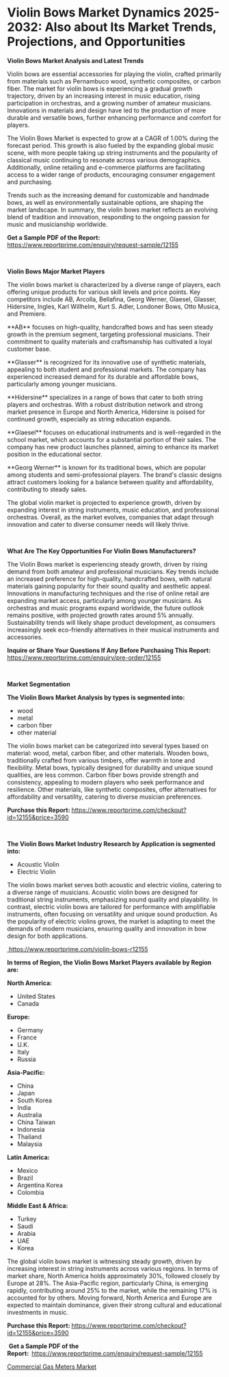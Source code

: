 <p><h1>Violin Bows Market Dynamics 2025-2032: Also about Its Market Trends, Projections, and Opportunities</h1></p><p><strong>Violin Bows Market Analysis and Latest Trends</strong></p>
<p><p>Violin bows are essential accessories for playing the violin, crafted primarily from materials such as Pernambuco wood, synthetic composites, or carbon fiber. The market for violin bows is experiencing a gradual growth trajectory, driven by an increasing interest in music education, rising participation in orchestras, and a growing number of amateur musicians. Innovations in materials and design have led to the production of more durable and versatile bows, further enhancing performance and comfort for players.</p><p>The Violin Bows Market is expected to grow at a CAGR of 1.00% during the forecast period. This growth is also fueled by the expanding global music scene, with more people taking up string instruments and the popularity of classical music continuing to resonate across various demographics. Additionally, online retailing and e-commerce platforms are facilitating access to a wider range of products, encouraging consumer engagement and purchasing.</p><p>Trends such as the increasing demand for customizable and handmade bows, as well as environmentally sustainable options, are shaping the market landscape. In summary, the violin bows market reflects an evolving blend of tradition and innovation, responding to the ongoing passion for music and musicianship worldwide.</p></p>
<p><strong>Get a Sample PDF of the Report:&nbsp;</strong> <a href="https://www.reportprime.com/enquiry/request-sample/12155?utm_campaign=3515&utm_medium=2&utm_source=Github&utm_content=ia&utm_term=18032025&utm_id=violin-bows">https://www.reportprime.com/enquiry/request-sample/12155</a></p>
<p>&nbsp;</p>
<p><strong>Violin Bows Major Market Players</strong></p>
<p><p>The violin bows market is characterized by a diverse range of players, each offering unique products for various skill levels and price points. Key competitors include AB, Arcolla, Bellafina, Georg Werner, Glaesel, Glasser, Hidersine, Ingles, Karl Willhelm, Kurt S. Adler, Londoner Bows, Otto Musica, and Premiere.</p><p>**AB** focuses on high-quality, handcrafted bows and has seen steady growth in the premium segment, targeting professional musicians. Their commitment to quality materials and craftsmanship has cultivated a loyal customer base.</p><p>**Glasser** is recognized for its innovative use of synthetic materials, appealing to both student and professional markets. The company has experienced increased demand for its durable and affordable bows, particularly among younger musicians.</p><p>**Hidersine** specializes in a range of bows that cater to both string players and orchestras. With a robust distribution network and strong market presence in Europe and North America, Hidersine is poised for continued growth, especially as string education expands.</p><p>**Glaesel** focuses on educational instruments and is well-regarded in the school market, which accounts for a substantial portion of their sales. The company has new product launches planned, aiming to enhance its market position in the educational sector.</p><p>**Georg Werner** is known for its traditional bows, which are popular among students and semi-professional players. The brand's classic designs attract customers looking for a balance between quality and affordability, contributing to steady sales.</p><p>The global violin market is projected to experience growth, driven by expanding interest in string instruments, music education, and professional orchestras. Overall, as the market evolves, companies that adapt through innovation and cater to diverse consumer needs will likely thrive.</p></p>
<p>&nbsp;</p>
<p><strong>What Are The Key Opportunities For Violin Bows Manufacturers?</strong></p>
<p><p>The Violin Bows market is experiencing steady growth, driven by rising demand from both amateur and professional musicians. Key trends include an increased preference for high-quality, handcrafted bows, with natural materials gaining popularity for their sound quality and aesthetic appeal. Innovations in manufacturing techniques and the rise of online retail are expanding market access, particularly among younger musicians. As orchestras and music programs expand worldwide, the future outlook remains positive, with projected growth rates around 5% annually. Sustainability trends will likely shape product development, as consumers increasingly seek eco-friendly alternatives in their musical instruments and accessories.</p></p>
<p><strong>Inquire or Share Your Questions If Any Before Purchasing This Report:</strong> <a href="https://www.reportprime.com/enquiry/pre-order/12155?utm_campaign=3515&utm_medium=2&utm_source=Github&utm_content=ia&utm_term=18032025&utm_id=violin-bows">https://www.reportprime.com/enquiry/pre-order/12155</a></p>
<p>&nbsp;</p>
<p><strong>Market Segmentation</strong></p>
<p><strong>The Violin Bows Market Analysis by types is segmented into:</strong></p>
<p><ul><li>wood</li><li>metal</li><li>carbon fiber</li><li>other material</li></ul></p>
<p><p>The violin bows market can be categorized into several types based on material: wood, metal, carbon fiber, and other materials. Wooden bows, traditionally crafted from various timbers, offer warmth in tone and flexibility. Metal bows, typically designed for durability and unique sound qualities, are less common. Carbon fiber bows provide strength and consistency, appealing to modern players who seek performance and resilience. Other materials, like synthetic composites, offer alternatives for affordability and versatility, catering to diverse musician preferences.</p></p>
<p><strong>Purchase this Report:&nbsp;</strong><a href="https://www.reportprime.com/checkout?id=12155&price=3590&utm_campaign=3515&utm_medium=2&utm_source=Github&utm_content=ia&utm_term=18032025&utm_id=violin-bows">https://www.reportprime.com/checkout?id=12155&price=3590</a></p>
<p>&nbsp;</p>
<p><strong>The Violin Bows Market Industry Research by Application is segmented into:</strong></p>
<p><ul><li>Acoustic Violin</li><li>Electric Violin</li></ul></p>
<p><p>The violin bows market serves both acoustic and electric violins, catering to a diverse range of musicians. Acoustic violin bows are designed for traditional string instruments, emphasizing sound quality and playability. In contrast, electric violin bows are tailored for performance with amplifiable instruments, often focusing on versatility and unique sound production. As the popularity of electric violins grows, the market is adapting to meet the demands of modern musicians, ensuring quality and innovation in bow design for both applications.</p></p>
<p><a href="https://www.reportprime.com/violin-bows-r12155?utm_campaign=3515&utm_medium=2&utm_source=Github&utm_content=ia&utm_term=18032025&utm_id=violin-bows">&nbsp;https://www.reportprime.com/violin-bows-r12155</a></p>
<p><strong>In terms of Region, the Violin Bows Market Players available by Region are:</strong></p>
<p>
    <p> <strong> North America: </strong>
        <ul>
            <li>United States</li>
            <li>Canada</li>
        </ul>
        </p> 
    <p> <strong> Europe: </strong>
        <ul>
            <li>Germany</li>
            <li>France</li>
            <li>U.K.</li>
            <li>Italy</li>
            <li>Russia</li>
        </ul>
        </p> 
    <p> <strong> Asia-Pacific: </strong>
        <ul>
            <li>China</li>
            <li>Japan</li>
            <li>South Korea</li>
            <li>India</li>
            <li>Australia</li>
            <li>China Taiwan</li>
            <li>Indonesia</li>
            <li>Thailand</li>
            <li>Malaysia</li>
        </ul>
        </p> 
    <p> <strong> Latin America: </strong>
        <ul>
            <li>Mexico</li>
            <li>Brazil</li>
            <li>Argentina Korea</li>
            <li>Colombia</li>
        </ul>
        </p> 
    <p> <strong> Middle East & Africa: </strong>
        <ul>
            <li>Turkey</li>
            <li>Saudi</li>
            <li>Arabia</li>
            <li>UAE</li>
            <li>Korea</li>
        </ul>
    </p>
    </p>
<p><p>The global violin bows market is witnessing steady growth, driven by increasing interest in string instruments across various regions. In terms of market share, North America holds approximately 30%, followed closely by Europe at 28%. The Asia-Pacific region, particularly China, is emerging rapidly, contributing around 25% to the market, while the remaining 17% is accounted for by others. Moving forward, North America and Europe are expected to maintain dominance, given their strong cultural and educational investments in music.</p></p>
<p><strong>Purchase this Report: </strong><a href="https://www.reportprime.com/checkout?id=12155&price=3590&utm_campaign=3515&utm_medium=2&utm_source=Github&utm_content=ia&utm_term=18032025&utm_id=violin-bows">https://www.reportprime.com/checkout?id=12155&price=3590</a></p>
<p>&nbsp;<strong>Get a Sample PDF of the Report:&nbsp;&nbsp;</strong><a href="https://www.reportprime.com/enquiry/request-sample/12155?utm_campaign=3515&utm_medium=2&utm_source=Github&utm_content=ia&utm_term=18032025&utm_id=violin-bows">https://www.reportprime.com/enquiry/request-sample/12155</a></p>
<p><strong></strong></p>
<p><p><a href="https://github.com/alejnaouare/Market-Research-Report-List-1/blob/main/commercial-gas-meters-market.md?utm_campaign=3515&utm_medium=2&utm_source=Github&utm_content=ia&utm_term=18032025&utm_id=violin-bows">Commercial Gas Meters Market</a></p></p>